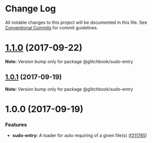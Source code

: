 # Change Log

All notable changes to this project will be documented in this file.
See [Conventional Commits](https://conventionalcommits.org) for commit guidelines.

<a name="1.1.0"></a>
# [1.1.0](https://github.com/glitchbook/glitchbook/compare/v1.0.1...v1.1.0) (2017-09-22)




**Note:** Version bump only for package @glitchbook/sudo-entry

<a name="1.0.1"></a>
## [1.0.1](https://github.com/glitchbook/glitchbook/compare/v1.0.0...v1.0.1) (2017-09-19)




**Note:** Version bump only for package @glitchbook/sudo-entry

<a name="1.0.0"></a>
# 1.0.0 (2017-09-19)


### Features

* **sudo-entry:** A loader for auto requiring of a given file(s) ([f311785](https://github.com/glitchbook/glitchbook/commit/f311785))
